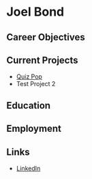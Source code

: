 # Joel Bond

## Career Objectives  

## Current Projects

* [Quiz Pop](quiz-pop/)
* Test Project 2

## Education

## Employment

## Links

* [LinkedIn](https://www.linkedin.com/in/bondcsm/)
